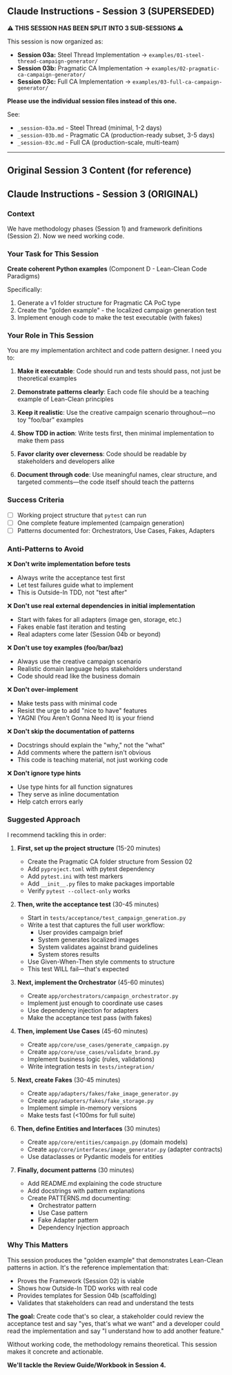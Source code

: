 ## Claude Instructions - Session 3 (SUPERSEDED)

**⚠️ THIS SESSION HAS BEEN SPLIT INTO 3 SUB-SESSIONS ⚠️**

This session is now organized as:
- **Session 03a:** Steel Thread Implementation → `examples/01-steel-thread-campaign-generator/`
- **Session 03b:** Pragmatic CA Implementation → `examples/02-pragmatic-ca-campaign-generator/`
- **Session 03c:** Full CA Implementation → `examples/03-full-ca-campaign-generator/`

**Please use the individual session files instead of this one.**

See:
- `_session-03a.md` - Steel Thread (minimal, 1-2 days)
- `_session-03b.md` - Pragmatic CA (production-ready subset, 3-5 days)
- `_session-03c.md` - Full CA (production-scale, multi-team)

---

## Original Session 3 Content (for reference)

## Claude Instructions - Session 3 (ORIGINAL)

### Context
We have methodology phases (Session 1) and framework definitions (Session 2). Now we need working code.

### Your Task for This Session

**Create coherent Python examples** (Component D - Lean-Clean Code Paradigms)

Specifically:
1. Generate a v1 folder structure for Pragmatic CA PoC type
2. Create the "golden example" - the localized campaign generation test
3. Implement enough code to make the test executable (with fakes)

### Your Role in This Session

You are my implementation architect and code pattern designer. I need you to:

1. **Make it executable**: Code should run and tests should pass, not just be theoretical examples

2. **Demonstrate patterns clearly**: Each code file should be a teaching example of Lean-Clean principles

3. **Keep it realistic**: Use the creative campaign scenario throughout—no toy "foo/bar" examples

4. **Show TDD in action**: Write tests first, then minimal implementation to make them pass

5. **Favor clarity over cleverness**: Code should be readable by stakeholders and developers alike

6. **Document through code**: Use meaningful names, clear structure, and targeted comments—the code itself should teach the patterns

### Success Criteria
- [ ] Working project structure that `pytest` can run
- [ ] One complete feature implemented (campaign generation)
- [ ] Patterns documented for: Orchestrators, Use Cases, Fakes, Adapters

### Anti-Patterns to Avoid

❌ **Don't write implementation before tests**
   - Always write the acceptance test first
   - Let test failures guide what to implement
   - This is Outside-In TDD, not "test after"

❌ **Don't use real external dependencies in initial implementation**
   - Start with fakes for all adapters (image gen, storage, etc.)
   - Fakes enable fast iteration and testing
   - Real adapters come later (Session 04b or beyond)

❌ **Don't use toy examples (foo/bar/baz)**
   - Always use the creative campaign scenario
   - Realistic domain language helps stakeholders understand
   - Code should read like the business domain

❌ **Don't over-implement**
   - Make tests pass with minimal code
   - Resist the urge to add "nice to have" features
   - YAGNI (You Aren't Gonna Need It) is your friend

❌ **Don't skip the documentation of patterns**
   - Docstrings should explain the "why," not the "what"
   - Add comments where the pattern isn't obvious
   - This code is teaching material, not just working code

❌ **Don't ignore type hints**
   - Use type hints for all function signatures
   - They serve as inline documentation
   - Help catch errors early

### Suggested Approach

I recommend tackling this in order:

1. **First, set up the project structure** (15-20 minutes)
   - Create the Pragmatic CA folder structure from Session 02
   - Add `pyproject.toml` with pytest dependency
   - Add `pytest.ini` with test markers
   - Add `__init__.py` files to make packages importable
   - Verify `pytest --collect-only` works

2. **Then, write the acceptance test** (30-45 minutes)
   - Start in `tests/acceptance/test_campaign_generation.py`
   - Write a test that captures the full user workflow:
     - User provides campaign brief
     - System generates localized images
     - System validates against brand guidelines
     - System stores results
   - Use Given-When-Then style comments to structure
   - This test WILL fail—that's expected

3. **Next, implement the Orchestrator** (45-60 minutes)
   - Create `app/orchestrators/campaign_orchestrator.py`
   - Implement just enough to coordinate use cases
   - Use dependency injection for adapters
   - Make the acceptance test pass (with fakes)

4. **Then, implement Use Cases** (45-60 minutes)
   - Create `app/core/use_cases/generate_campaign.py`
   - Create `app/core/use_cases/validate_brand.py`
   - Implement business logic (rules, validations)
   - Write integration tests in `tests/integration/`

5. **Next, create Fakes** (30-45 minutes)
   - Create `app/adapters/fakes/fake_image_generator.py`
   - Create `app/adapters/fakes/fake_storage.py`
   - Implement simple in-memory versions
   - Make tests fast (<100ms for full suite)

6. **Then, define Entities and Interfaces** (30 minutes)
   - Create `app/core/entities/campaign.py` (domain models)
   - Create `app/core/interfaces/image_generator.py` (adapter contracts)
   - Use dataclasses or Pydantic models for entities

7. **Finally, document patterns** (30 minutes)
   - Add README.md explaining the code structure
   - Add docstrings with pattern explanations
   - Create PATTERNS.md documenting:
     - Orchestrator pattern
     - Use Case pattern
     - Fake Adapter pattern
     - Dependency Injection approach

### Why This Matters

This session produces the "golden example" that demonstrates Lean-Clean patterns in action. It's the reference implementation that:
- Proves the Framework (Session 02) is viable
- Shows how Outside-In TDD works with real code
- Provides templates for Session 04b (scaffolding)
- Validates that stakeholders can read and understand the tests

**The goal:** Create code that's so clear, a stakeholder could review the acceptance test and say "yes, that's what we want" and a developer could read the implementation and say "I understand how to add another feature."

Without working code, the methodology remains theoretical. This session makes it concrete and actionable.

**We'll tackle the Review Guide/Workbook in Session 4.**